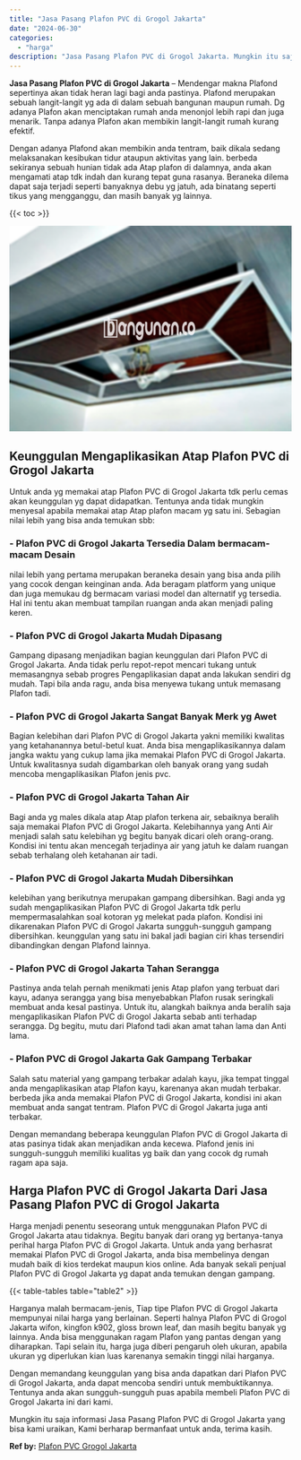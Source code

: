 ```yaml
---
title: "Jasa Pasang Plafon PVC di Grogol Jakarta"
date: "2024-06-30"
categories: 
  - "harga"
description: "Jasa Pasang Plafon PVC di Grogol Jakarta. Mungkin itu saja informasi Jasa Pasang Plafon PVC di Grogol Jakarta yang bisa kami uraikan, Kami berharap bermanfaa..."
---
```


**Jasa Pasang Plafon PVC di Grogol Jakarta** – Mendengar makna Plafond sepertinya akan tidak heran lagi bagi anda pastinya. Plafond merupakan sebuah langit-langit yg ada di dalam sebuah bangunan maupun rumah. Dg adanya Plafon akan menciptakan rumah anda menonjol lebih rapi dan juga menarik. Tanpa adanya Plafon akan membikin langit-langit rumah kurang efektif.

Dengan adanya Plafond akan membikin anda tentram, baik dikala sedang melaksanakan kesibukan tidur ataupun aktivitas yang lain. berbeda sekiranya sebuah hunian tidak ada Atap plafon di dalamnya, anda akan mengamati atap tdk indah dan kurang tepat guna rasanya. Beraneka dilema dapat saja terjadi seperti banyaknya debu yg jatuh, ada binatang seperti tikus yang mengganggu, dan masih banyak yg lainnya.

{{< toc >}}

![Jasa Pasang Plafon PVC di Grogol Jakarta](/images/flafond-pvc-murah21.png)

## Keunggulan Mengaplikasikan Atap Plafon PVC di Grogol Jakarta

Untuk anda yg memakai atap Plafon PVC di Grogol Jakarta tdk perlu cemas akan keunggulan yg dapat didapatkan. Tentunya anda tidak mungkin menyesal apabila memakai atap Atap plafon macam yg satu ini. Sebagian nilai lebih yang bisa anda temukan sbb:

### \- Plafon PVC di Grogol Jakarta Tersedia Dalam bermacam-macam Desain

nilai lebih yang pertama merupakan beraneka desain yang bisa anda pilih yang cocok dengan keinginan anda. Ada beragam platform yang unique dan juga memukau dg bermacam variasi model dan alternatif yg tersedia. Hal ini tentu akan membuat tampilan ruangan anda akan menjadi paling keren.

### \- Plafon PVC di Grogol Jakarta Mudah Dipasang

Gampang dipasang menjadikan bagian keunggulan dari Plafon PVC di Grogol Jakarta. Anda tidak perlu repot-repot mencari tukang untuk memasangnya sebab progres Pengaplikasian dapat anda lakukan sendiri dg mudah. Tapi bila anda ragu, anda bisa menyewa tukang untuk memasang Plafon tadi.

### \- Plafon PVC di Grogol Jakarta Sangat Banyak Merk yg Awet

Bagian kelebihan dari Plafon PVC di Grogol Jakarta yakni memiliki kwalitas yang ketahanannya betul-betul kuat. Anda bisa mengaplikasikannya dalam jangka waktu yang cukup lama jika memakai Plafon PVC di Grogol Jakarta. Untuk kwalitasnya sudah digambarkan oleh banyak orang yang sudah mencoba mengaplikasikan Plafon jenis pvc.

### \- Plafon PVC di Grogol Jakarta Tahan Air

Bagi anda yg males dikala atap Atap plafon terkena air, sebaiknya beralih saja memakai Plafon PVC di Grogol Jakarta. Kelebihannya yang Anti Air menjadi salah satu kelebihan yg begitu banyak dicari oleh orang-orang. Kondisi ini tentu akan mencegah terjadinya air yang jatuh ke dalam ruangan sebab terhalang oleh ketahanan air tadi.

### \- Plafon PVC di Grogol Jakarta Mudah Dibersihkan

kelebihan yang berikutnya merupakan gampang dibersihkan. Bagi anda yg sudah mengaplikasikan Plafon PVC di Grogol Jakarta tdk perlu mempermasalahkan soal kotoran yg melekat pada plafon. Kondisi ini dikarenakan Plafon PVC di Grogol Jakarta sungguh-sungguh gampang dibersihkan. keunggulan yang satu ini bakal jadi bagian ciri khas tersendiri dibandingkan dengan Plafond lainnya.

### \- Plafon PVC di Grogol Jakarta Tahan Serangga

Pastinya anda telah pernah menikmati jenis Atap plafon yang terbuat dari kayu, adanya serangga yang bisa menyebabkan Plafon rusak seringkali membuat anda kesal pastinya. Untuk itu, alangkah baiknya anda beralih saja mengaplikasikan Plafon PVC di Grogol Jakarta sebab anti terhadap serangga. Dg begitu, mutu dari Plafond tadi akan amat tahan lama dan Anti lama.

### \- Plafon PVC di Grogol Jakarta Gak Gampang Terbakar

Salah satu material yang gampang terbakar adalah kayu, jika tempat tinggal anda mengaplikasikan atap Plafon kayu, karenanya akan mudah terbakar. berbeda jika anda memakai Plafon PVC di Grogol Jakarta, kondisi ini akan membuat anda sangat tentram. Plafon PVC di Grogol Jakarta juga anti terbakar.

Dengan memandang beberapa keunggulan Plafon PVC di Grogol Jakarta di atas pasinya tidak akan menjadikan anda kecewa. Plafond jenis ini sungguh-sungguh memiliki kualitas yg baik dan yang cocok dg rumah ragam apa saja.

## Harga Plafon PVC di Grogol Jakarta Dari Jasa Pasang Plafon PVC di Grogol Jakarta

Harga menjadi penentu seseorang untuk menggunakan Plafon PVC di Grogol Jakarta atau tidaknya. Begitu banyak dari orang yg bertanya-tanya perihal harga Plafon PVC di Grogol Jakarta. Untuk anda yang berhasrat memakai Plafon PVC di Grogol Jakarta, anda bisa membelinya dengan mudah baik di kios terdekat maupun kios online. Ada banyak sekali penjual Plafon PVC di Grogol Jakarta yg dapat anda temukan dengan gampang.

{{< table-tables table="table2" >}}

Harganya malah bermacam-jenis, Tiap tipe Plafon PVC di Grogol Jakarta mempunyai nilai harga yang berlainan. Seperti halnya Plafon PVC di Grogol Jakarta wifon, kingfon k902, gloss brown leaf, dan masih begitu banyak yg lainnya. Anda bisa menggunakan ragam Plafon yang pantas dengan yang diharapkan. Tapi selain itu, harga juga diberi pengaruh oleh ukuran, apabila ukuran yg diperlukan kian luas karenanya semakin tinggi nilai harganya.

Dengan memandang keunggulan yang bisa anda dapatkan dari Plafon PVC di Grogol Jakarta, anda dapat mencoba sendiri untuk membuktikannya. Tentunya anda akan sungguh-sungguh puas apabila membeli Plafon PVC di Grogol Jakarta ini dari kami.

Mungkin itu saja informasi Jasa Pasang Plafon PVC di Grogol Jakarta yang bisa kami uraikan, Kami berharap bermanfaat untuk anda, terima kasih.

**Ref by:** [Plafon PVC Grogol Jakarta](https://id.wikipedia.org/wiki/Plafon)
